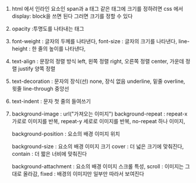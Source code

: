  1. html 에서 인라인 요소인 span과 a 태그 같은 태그에 크기를 정하려면
 css 에서 display: block을 쓰면 된다 그러면 크기를 정할 수 있다 
 
 2. opacity :투명도를 나타내는 태그

 3. font-weight : 글자의 두께를 나타낸다,
    font-size : 글자의 크기를 나타낸다,
    line-height : 한 줄의 높이를 나타낸다,

 4. text-align : 문장의 정렬 방식
                left,    왼쪽 정렬
                right,   오른쪽 정렬
                center,  가운데 정렬
                justify  양쪽 정렬

 5. text-decoration : 문자의 장식(선)
                none,          장식 없음
                underline,     밑줄
                overline,      윗줄
                line-through   중앙선

 6. text-indent : 문자 첫 줄의 들여쓰기

 7. background-image : url("가져오는 이미지")
    background-repeat : repeat-x  가로로 이미지를 반복,
                        repeat-y  세로로 이미지를 반복,
                        no-repeat 하나 이미지,
    
    background-position : 요소의 배경 이미지 위치

    background-size : 요소의 배경 이미지 크기
                    cover   : 더 넓은 크기에 맞춰진다,
                    contain : 더 짧은 너비에 맞춰진다

    background-attachment  : 요소의 배경 이미지 스크롤 특성,
                    scroll : 이미지는 그대로 올라감, 
                    fixed  : 배경의 이미지만 일부만 따라서 보여진다
                  





